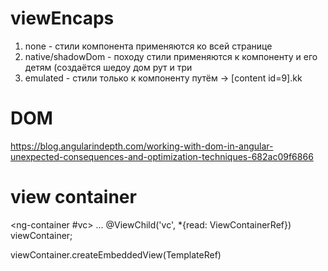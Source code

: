 
# viewEncaps
1) none - стили компонента применяются ко всей странице
2) native/shadowDom - походу стили применяются к компоненту и его детям (создаётся шедоу дом рут и три
3) emulated - стили только к компоненту путём -> [content id=9].kk

# DOM
https://blog.angularindepth.com/working-with-dom-in-angular-unexpected-consequences-and-optimization-techniques-682ac09f6866

# view container

<ng-container #vc></ng-container>
...
@ViewChild('vc', *{read: ViewContainerRef}) viewContainer;

viewContainer.createEmbeddedView(TemplateRef)
